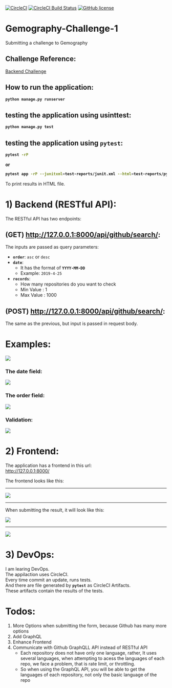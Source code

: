 [![CircleCI](https://circleci.com/gh/OmarThinks/Gemography-Challenge-1.svg?style=svg)](https://circleci.com/gh/OmarThinks/Gemography-Challenge-1)
[![CircleCI Build Status](https://circleci.com/gh/OmarThinks/Gemography-Challenge-1.svg?style=shield "CircleCI Build Status")](https://circleci.com/gh/OmarThinks/Gemography-Challenge-1) 
[![GitHub license](https://img.shields.io/badge/license-MIT-blue.svg)](https://raw.githubusercontent.com/OmarThinks/CircleCI-hello-world/master/LICENSE) 


# Gemography-Challenge-1
Submitting a challenge to Gemography




## Challenge Reference:

<a href="https://github.com/gemography/backend-coding-challenge">
Backend Challenge</a>


## How to run the application:

<b>

```bash
python manage.py runserver
```
</b>


## testing the application using usinttest:

<b>

```bash
python manage.py test
```
</b>



## testing the application using `pytest`:

<b>

```bash
pytest -rP
```

or


```bash
pytest app -rP --junitxml=test-reports/junit.xml --html=test-reports/pytest_report.html --self-contained-html
```

</b>
To print results in HTML file.






# 1) Backend (RESTful API):

The RESTful API has two endpoints:


## (GET) http://127.0.0.1:8000/api/github/search/:

The inputs are passed as query parameters:

- **`order`**: `asc` or `desc`
- **`date`**:
    - It has the format of **`YYYY-MM-DD`**
    - Example: `2019-4-25`
- **`records`**:
    - How many repositories do you want to check
    - Min Value : 1
    - Max Value : 1000

## (POST) http://127.0.0.1:8000/api/github/search/:


The same as the previous, but input is passed in request body.




# Examples:

<img src="images/get_endpoint.gif">


### The date field:

<img src="images/date_field.gif">



### The order field:

<img src="images/order_field.gif">


### Validation:

<img src="images/validation.gif">







# 2) Frontend:


The application has a frontend in this url:  
<a href="http://127.0.0.1:8000/">http://127.0.0.1:8000/</a> 


The frontend looks like this:


---


<img src="images/frontend_1.png">


---

When submitting the result, it will look like this:



<img src="images/frontend_2.png">

---

<img src="images/frontend_3.png">















# 3) DevOps:

I am learing DevOps.  
The appilaction uses CircleCI.  
Every time commit an update, runs tests.  
And there are file generated by **`pytest`** as CircleCI Artifacts.  
These artifacts contain the results of the tests.








# Todos:


1. More Options when submitting the form, because Github has many more options
2. Add GraphQL
3. Enhance Frontend
4. Communicate with Github GraphQLL API instead of RESTful API
	- Each repository does not have only one language, rather, 
	It uses several languages, when attempting to acess the languages of each repo, 
	we face a problem, that is rate limit, or throttling.
	- So when using the GraphQL API, you will be able to get the languages of 
	each repository, not only the basic language of the repo






































